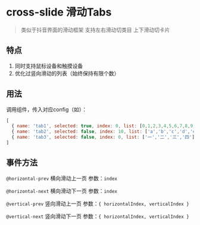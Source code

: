 # cross-slide 滑动Tabs

> 类似于抖音界面的滑动框架 支持左右滑动切类目 上下滑动切卡片

## 特点
1. 同时支持鼠标设备和触摸设备
2. 优化过竖向滑动的列表（始终保持有限个数）

## 用法
调用<CorssSlide />组件，传入对应config（如）：
```js
[
  { name: 'tab1', selected: true, index: 0, list: [0,1,2,3,4,5,6,7,8,9] },
  { name: 'tab2', selected: false, index: 10, list: ['a','b','c','d','e','f','g','h','i','j','k'] },
  { name: 'tab3', selected: false, index: 0, list: ['一','二','三','四'] },
]
```

## 事件方法

`@horizontal-prev` 横向滑动上一页 参数：`index`

`@horizontal-next` 横向滑动下一页 参数：`index`

`@vertical-prev` 竖向滑动上一页 参数：`{ horizontalIndex, verticalIndex }`

`@vertical-next` 竖向滑动下一页 参数：`{ horizontalIndex, verticalIndex }`